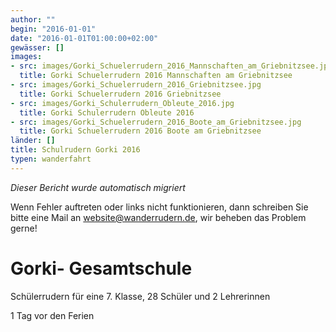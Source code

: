 ```yaml
---
author: ""
begin: "2016-01-01"
date: "2016-01-01T01:00:00+02:00"
gewässer: []
images:
- src: images/Gorki_Schuelerrudern_2016_Mannschaften_am_Griebnitzsee.jpg
  title: Gorki Schuelerrudern 2016 Mannschaften am Griebnitzsee
- src: images/Gorki_Schuelerrudern_2016_Griebnitzsee.jpg
  title: Gorki Schuelerrudern 2016 Griebnitzsee
- src: images/Gorki_Schulerrudern_Obleute_2016.jpg
  title: Gorki Schulerrudern Obleute 2016
- src: images/Gorki_Schuelerrudern_2016_Boote_am_Griebnitzsee.jpg
  title: Gorki Schuelerrudern 2016 Boote am Griebnitzsee
länder: []
title: Schulrudern Gorki 2016
typen: wanderfahrt
---
```



*Dieser Bericht wurde automatisch migriert*

Wenn Fehler auftreten oder links nicht funktionieren, dann schreiben Sie bitte eine Mail an website@wanderrudern.de, wir beheben das Problem gerne!



# Gorki- Gesamtschule


Schülerrudern für eine 7. Klasse, 28 Schüler und 2 Lehrerinnen

1 Tag vor den Ferien
